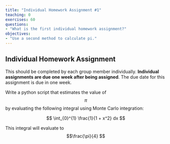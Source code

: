 ```yaml
---
title: "Individual Homework Assignment #1"
teaching: 0
exercises: 60
questions:
- "What is the first individual homework assignment?"
objectives:
- "Use a second method to calculate pi."
---
```


<script type="text/javascript" async
  src="https://cdnjs.cloudflare.com/ajax/libs/mathjax/2.7.7/MathJax.js?config=TeX-MML-AM_CHTML">
</script>

## Individual Homework Assignment
This should be completed by each group member individually. **Individual assignments are due one week after being assigned**. The due date for this assignment is due in one week. 

Write a python script that estimates the value of $$\pi$$ by evaluating the following integral using Monte Carlo integration:

$$ \int_{0}^{1} \frac{1}{1 + x^2} dx $$

This integral will evaluate to $$\frac{\pi}{4} $$


